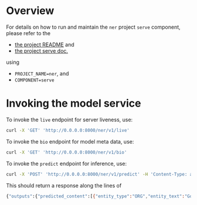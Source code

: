 # Overview

For details on how to run and maintain the `ner` project `serve` component, please refer
to the
- [the project README](../README.md) and
- [the project serve doc.](../../../docs/04_serve.md)

using

- `PROJECT_NAME=ner`, and
- `COMPONENT=serve`

# Invoking the model service

To invoke the `live` endpoint for server liveness, use:

```bash
curl -X 'GET' 'http://0.0.0.0:8000/ner/v1/live'
```

To invoke the `bio` endpoint for model meta data, use:

```bash
curl -X 'GET' 'http://0.0.0.0:8000/ner/v1/bio'
```

To invoke the `predict` endpoint for inference, use:

```bash
curl -X 'POST' 'http://0.0.0.0:8000/ner/v1/predict' -H 'Content-Type: application/json' -d '{"configuration": {"language": "en"}, "inputs": {"content": "Google is cool"}}'
```

This should return a response along the lines of
```bash
{"outputs":{"predicted_content":[{"entity_type":"ORG","entity_text":"Google","score":0.9729547,"sentence_index":0,"start":0,"end":6}]}}
```
